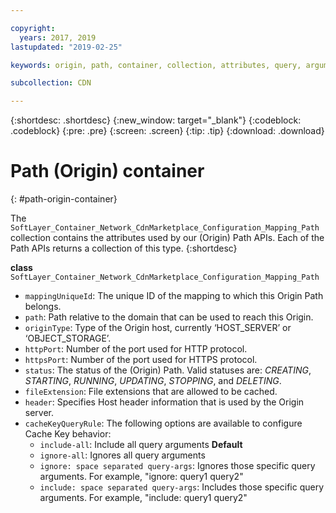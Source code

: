 ```yaml
---

copyright:
  years: 2017, 2019
lastupdated: "2019-02-25"

keywords: origin, path, container, collection, attributes, query, arguments, class, API

subcollection: CDN

---
```


{:shortdesc: .shortdesc}
{:new_window: target="_blank"}
{:codeblock: .codeblock}
{:pre: .pre}
{:screen: .screen}
{:tip: .tip}
{:download: .download}  

# Path (Origin) container
{: #path-origin-container}

The `SoftLayer_Container_Network_CdnMarketplace_Configuration_Mapping_Path` collection contains the attributes used by our (Origin) Path APIs. Each of the Path APIs returns a collection of this type.
{:shortdesc}

**class** `SoftLayer_Container_Network_CdnMarketplace_Configuration_Mapping_Path`  

* `mappingUniqueId`: The unique ID of the mapping to which this Origin Path belongs.  
* `path`:  Path relative to the domain that can be used to reach this Origin.  
* `originType`: Type of the Origin host, currently ‘HOST\_SERVER’ or ‘OBJECT\_STORAGE’.  
* `httpPort`: Number of the port used for HTTP protocol.  
* `httpsPort`: Number of the port used for HTTPS protocol.  
* `status`: The status of the (Origin) Path. Valid statuses are: _CREATING_, _STARTING_, _RUNNING_, _UPDATING_, _STOPPING_, and _DELETING_.
* `fileExtension`: File extensions that are allowed to be cached.  
* `header`: Specifies Host header information that is used by the Origin server.
* `cacheKeyQueryRule`: The following options are available to configure Cache Key behavior:
  * `include-all`: Include all query arguments **Default**
  * `ignore-all`: Ignores all query arguments
  * `ignore: space separated query-args`: Ignores those specific query arguments. For example, "ignore: query1 query2"
  * `include: space separated query-args`: Includes those specific query arguments. For example, "include: query1 query2"
